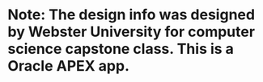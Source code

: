 # Note: The design info was designed by Webster University for computer science capstone class. This is a Oracle APEX app.
